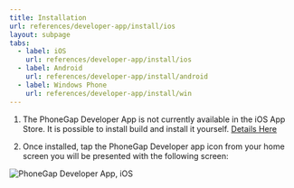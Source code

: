 ```yaml
---
title: Installation
url: references/developer-app/install/ios
layout: subpage
tabs:
  - label: iOS
    url: references/developer-app/install/ios
  - label: Android
    url: references/developer-app/install/android
  - label: Windows Phone
    url: references/developer-app/install/win
---
```


1. The PhoneGap Developer App is not currently available in the iOS App Store.  It is possible to install build and install it yourself.  [Details Here](https://blog.phonegap.com/update-on-the-phonegap-developer-app-ios-99e07e3309dd)

1. Once installed, tap the PhoneGap Developer app icon from your home screen you will be presented with the following screen:

  <img class="mobile-image" src="/images/dev-app-enter-add.png" alt="PhoneGap Developer App, iOS">
